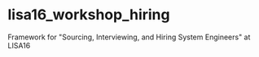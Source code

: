 # lisa16_workshop_hiring
Framework for "Sourcing, Interviewing, and Hiring System Engineers" at LISA16
